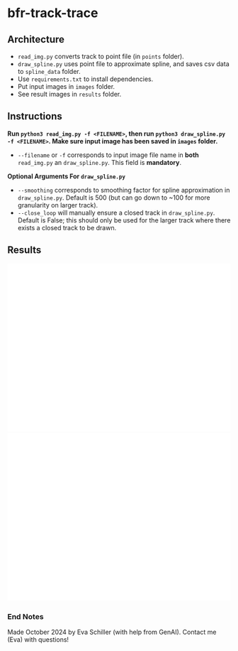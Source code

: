 # bfr-track-trace

## Architecture

* `read_img.py` converts track to point file (in `points` folder). 
* `draw_spline.py` uses point file to approximate spline, and saves csv data to `spline_data` folder.
* Use `requirements.txt` to install dependencies. 
* Put input images in `images` folder.
* See result images in `results` folder.

## Instructions

**Run `python3 read_img.py -f <FILENAME>`, then run `python3 draw_spline.py -f <FILENAME>`. Make sure input image has been saved in `images` folder.**
* `--filename` or `-f` corresponds to input image file name in **both** `read_img.py` an `draw_spline.py`. This field is **mandatory**.

**Optional Arguments For `draw_spline.py`**
* `--smoothing` corresponds to smoothing factor for spline approximation in `draw_spline.py`. Default is 500 (but can go down to ~100 for more granularity on larger track).
* `--close_loop` will manually ensure a closed track in `draw_spline.py`. Default is False; this should only be used for the larger track where there exists a closed track to be drawn. 

## Results
![results_one](results/1_spline.png)
![results_two](results/2_spline.png)

### End Notes

Made October 2024 by Eva Schiller (with help from GenAI).
Contact me (Eva) with questions!

